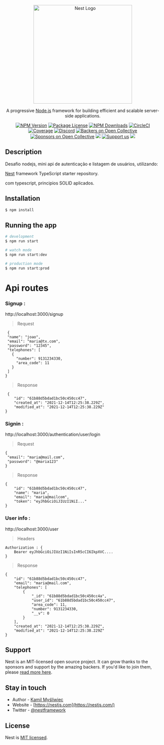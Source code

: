 <p align="center">
  <a href="http://nestjs.com/" target="blank"><img src="https://nestjs.com/img/logo_text.svg" width="320" alt="Nest Logo" /></a>
</p>

[circleci-image]: https://img.shields.io/circleci/build/github/nestjs/nest/master?token=abc123def456
[circleci-url]: https://circleci.com/gh/nestjs/nest

  <p align="center">A progressive <a href="http://nodejs.org" target="_blank">Node.js</a> framework for building efficient and scalable server-side applications.</p>
    <p align="center">
<a href="https://www.npmjs.com/~nestjscore" target="_blank"><img src="https://img.shields.io/npm/v/@nestjs/core.svg" alt="NPM Version" /></a>
<a href="https://www.npmjs.com/~nestjscore" target="_blank"><img src="https://img.shields.io/npm/l/@nestjs/core.svg" alt="Package License" /></a>
<a href="https://www.npmjs.com/~nestjscore" target="_blank"><img src="https://img.shields.io/npm/dm/@nestjs/common.svg" alt="NPM Downloads" /></a>
<a href="https://circleci.com/gh/nestjs/nest" target="_blank"><img src="https://img.shields.io/circleci/build/github/nestjs/nest/master" alt="CircleCI" /></a>
<a href="https://coveralls.io/github/nestjs/nest?branch=master" target="_blank"><img src="https://coveralls.io/repos/github/nestjs/nest/badge.svg?branch=master#9" alt="Coverage" /></a>
<a href="https://discord.gg/G7Qnnhy" target="_blank"><img src="https://img.shields.io/badge/discord-online-brightgreen.svg" alt="Discord"/></a>
<a href="https://opencollective.com/nest#backer" target="_blank"><img src="https://opencollective.com/nest/backers/badge.svg" alt="Backers on Open Collective" /></a>
<a href="https://opencollective.com/nest#sponsor" target="_blank"><img src="https://opencollective.com/nest/sponsors/badge.svg" alt="Sponsors on Open Collective" /></a>
  <a href="https://paypal.me/kamilmysliwiec" target="_blank"><img src="https://img.shields.io/badge/Donate-PayPal-ff3f59.svg"/></a>
    <a href="https://opencollective.com/nest#sponsor"  target="_blank"><img src="https://img.shields.io/badge/Support%20us-Open%20Collective-41B883.svg" alt="Support us"></a>
  <a href="https://twitter.com/nestframework" target="_blank"><img src="https://img.shields.io/twitter/follow/nestframework.svg?style=social&label=Follow"></a>
</p>
  <!--[![Backers on Open Collective](https://opencollective.com/nest/backers/badge.svg)](https://opencollective.com/nest#backer)
  [![Sponsors on Open Collective](https://opencollective.com/nest/sponsors/badge.svg)](https://opencollective.com/nest#sponsor)-->





## Description

Desafio nodejs, mini api de autenticação e listagem de usuários, utilizando:

[Nest](https://github.com/nestjs/nest) framework TypeScript starter repository.

com typescript, principios SOLID aplicados. 

## Installation

```bash
$ npm install
```

## Running the app

```bash
# development
$ npm run start

# watch mode
$ npm run start:dev

# production mode
$ npm run start:prod
```

# Api routes

###  **Signup** :
 http://localhost:3000/signup 

> Request 

     {
     "name": "joao",
     "email": "maria@tx.com",
     "password": "12345",
     "telephones": [
       {
         "number": 9131234330,
         "area_code": 11
       }
     ]
    }

> Response

     {
    	"id": "61b88d5bdad1bc50c450cc47",
    	"created_at": "2021-12-14T12:25:38.229Z",
    	"modified_at": "2021-12-14T12:25:38.229Z"
    }

###  **Signin** :
http://localhost:3000/authentication/user/login

> Request 

    {
     "email": "maria@mail.com",
     "password": "@maria123"
    }

> Response

    {
    	"id": "61b88d5bdad1bc50c450cc47",
    	"name": "maria",
    	"email": "maria@mailcom",
    	"token": "eyJhbGciOiJIUzI1NiI..."
    }

###  **User info** :
http://localhost:3000/user

> Headers

    Authorization : {
    	Bearer eyJhbGciOiJIUzI1NiIsInR5cCI6IkpXVC....
    }

> Response

    {
    	"id": "61b88d5bdad1bc50c450cc47",
    	"email": "maria@mail.com",
    	"telephones": [
    		{
    			"_id": "61b88d5bdad1bc50c450cc4a",
    			"user_id": "61b88d5bdad1bc50c450cc47",
    			"area_code": 11,
    			"number": 9131234330,
    			"__v": 0
    		}
    	],
    	"created_at": "2021-12-14T12:25:38.229Z",
    	"modified_at": "2021-12-14T12:25:38.229Z"
    }


## Support

Nest is an MIT-licensed open source project. It can grow thanks to the sponsors and support by the amazing backers. If you'd like to join them, please [read more here](https://docs.nestjs.com/support).

## Stay in touch

- Author - [Kamil Myśliwiec](https://kamilmysliwiec.com)
- Website - [https://nestjs.com](https://nestjs.com/)
- Twitter - [@nestframework](https://twitter.com/nestframework)

## License

Nest is [MIT licensed](LICENSE).

